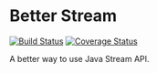 # Better Stream

[![Build Status](https://travis-ci.com/codesseur/better-stream.svg?branch=master)](https://travis-ci.com/codesseur/better-stream)
[![Coverage Status](https://coveralls.io/repos/github/codesseur/better-stream/badge.svg?branch=master)](https://coveralls.io/github/codesseur/better-stream?branch=master)

A better way to use Java Stream API. 


